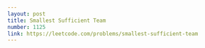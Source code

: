 ```yaml
---
layout: post
title: Smallest Sufficient Team
number: 1125
link: https://leetcode.com/problems/smallest-sufficient-team
---
```

